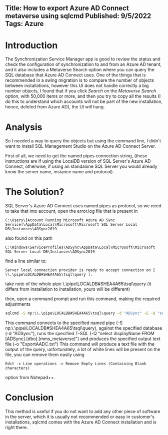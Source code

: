 Title: How to export Azure AD Connect metaverse using sqlcmd
Published: 9/5/2022
Tags: Azure
---

# Introduction

The Synchronization Service Manager app is good to review the status and check the configuration of synchronization to and from an Azure AD tenant,
and it also includes a Metaverse Search option where you can query the SQL database that Azure AD Connect uses.
One of the things that is recommended in a swing migration is to compare the number of objects between installations, however this UI does not handle correctly 
a big number objects, I found that if you click _Search_ on the _Metaverse Search_ option, with 50,000 items or more, and then you try to copy all the results (I do this to 
understand which accounts will not be part of the new installation, hence, deleted from Azure AD), the UI will hang.

# Analysis

So I needed a way to query the objects but using the command line, I didn't want to install SQL Management Studio on the Azure AD Connect Server.

First of all, we need to get the named pipes connection string, (these instructions are if using the LocalDB version of SQL Server's Azure AD Connect, otherwise, if using an standalone SQL
Server you would already know the server name, instance name and protocol).

# The Solution?
SQL Server's Azure AD Connect uses named pipes as protocol, so we need to take that into account, open the error.log file that is present in 

```
C:\Users\[Account Running Microsoft Azure AD Sync Service]\AppData\Local\Microsoft\Microsoft SQL Server Local DB\Instances\ADSync2019
```

also found on this path

```
C:\Windows\ServiceProfiles\ADSync\AppData\Local\Microsoft\Microsoft SQL Server Local DB\Instances\ADSync2019
```

find a line similar to:

```
Server local connection provider is ready to accept connection on [ \\.\pipe\LOCALDB#SHEA4A65\tsql\query ].
```

take note of the whole pipe \\.\pipe\LOCALDB#SHEA4A65\tsql\query (it differs from installation to installation, yours will be different)

then, open a command prompt and run this command, making the required adjustments

```cmd
sqlcmd -S np:\\.\pipe\LOCALDB#SHEA4A65\tsql\query -d "ADSync" -E -Q "select displayName FROM [ADSync].[dbo].[mms_metaverse]" -o "ExportAADC.txt" -h-1 -w 200
```
This command connects to the specified named pipe (-S np:\\.\pipe\LOCALDB#SHEA4A65\tsql\query), against the specified database (-d "ADSync"), runs the specified T-SQL
(-Q "select displayName FROM [ADSync].[dbo].[mms_metaverse]") and produces the specified output text file (-o "ExportAADC.txt")
This command will produce a text file with the output of the query, unfortunately, a lot of white lines will be present on the file, you can remove them easily using

```
Edit -> Line operations -> Remove Empty Lines (Containing Blank characters)
```

option from Notepad++.

# Conclusion

This method is useful if you do not want to add any other piece of software in the server, which it is usually not recommended or easy in customer's installations, sqlcmd comes with the Azure AD Connect installation and is right there.


